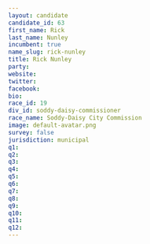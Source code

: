 ```yaml
---
layout: candidate
candidate_id: 63
first_name: Rick
last_name: Nunley
incumbent: true
name_slug: rick-nunley
title: Rick Nunley
party: 
website: 
twitter: 
facebook: 
bio: 
race_id: 19
div_id: soddy-daisy-commissioner
race_name: Soddy-Daisy City Commission
image: default-avatar.png
survey: false
jurisdiction: municipal
q1: 
q2: 
q3: 
q4: 
q5: 
q6: 
q7: 
q8: 
q9: 
q10: 
q11: 
q12: 
---
```

